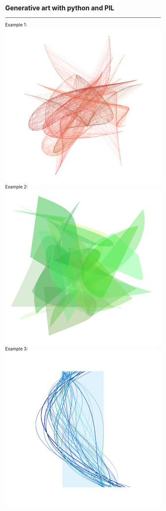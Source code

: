 ## Generative art with python and PIL
***
Example 1:
![](images/curve_example.png)
Example 2:
![](images/shape_example.png)
Example 3:
![](images/curvature_example.png)